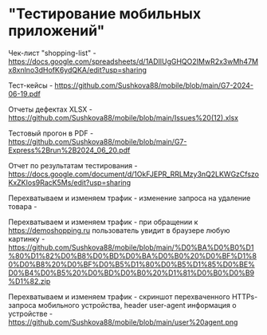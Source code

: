 # "Тестирование мобильных приложений"
Чек-лист "shopping-list" - https://docs.google.com/spreadsheets/d/1ADIlUgGHQO2IMwR2x3wMh47Mx8xnlno3dHofK6ydQKA/edit?usp=sharing

Тест-кейсы - https://github.com/Sushkova88/mobile/blob/main/G7-2024-06-19.pdf

 Отчеты дефектах XLSX - https://github.com/Sushkova88/mobile/blob/main/Issues%20(12).xlsx

Тестовый прогон в PDF - https://github.com/Sushkova88/mobile/blob/main/G7-Express%2Brun%2B2024_06_20.pdf

Отчет по результатам тестирования - https://docs.google.com/document/d/1OkFJEPR_RRLMzy3nQ2LKWGzCfszoKxZKIos9RacK5Ms/edit?usp=sharing

Перехватываем и изменяем трафик - изменение запроса на удаление товара - 

Перехватываем и изменяем трафик - при обращении к https://demoshopping.ru пользователь увидит в браузере любую картинку - https://github.com/Sushkova88/mobile/blob/main/%D0%BA%D0%B0%D1%80%D1%82%D0%B8%D0%BD%D0%BA%D0%B0%20%D0%BF%D1%80%D0%B8%20%D0%BF%D0%B5%D1%80%D0%B5%D1%85%D0%BE%D0%B4%D0%B5%20%D0%BD%D0%B0%20%D1%81%D0%B0%D0%B9%D1%82.zip

Перехватываем и изменяем трафик - скриншот перехваченного HTTPs-запроса мобильного устройства, header user-agent информация о устройстве - https://github.com/Sushkova88/mobile/blob/main/user%20agent.png
